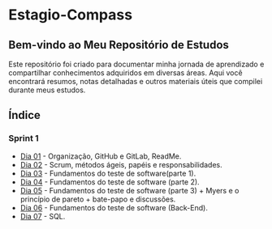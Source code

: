 # Estagio-Compass

## Bem-vindo ao Meu Repositório de Estudos

Este repositório foi criado para documentar minha jornada de aprendizado e compartilhar conhecimentos adquiridos em diversas áreas. Aqui você encontrará resumos, notas detalhadas e outros materiais úteis que compilei durante meus estudos.

## Índice

### Sprint 1
- [Dia 01]([dia01-06-05.md](https://github.com/MTSuF/Estagio-Compass/blob/main/2024/maio/dia01-06-05)) - Organização, GitHub e GitLab, ReadMe.
- [Dia 02](dia02-07-05.md) - Scrum, métodos ágeis, papéis e responsabilidades.
- [Dia 03](dia03-08-05.md) - Fundamentos do teste de software(parte 1).
- [Dia 04](dia04-09-05.md) - Fundamentos do teste de software (parte 2).
- [Dia 05](dia05-10-05.md) - Fundamentos do teste de software (parte 3) + Myers e o princípio de pareto + bate-papo e discussões.
- [Dia 06](dia06-13-05.md) - Fundamentos do teste de software (Back-End).
- [Dia 07](dia07-14-05.md) - SQL.
